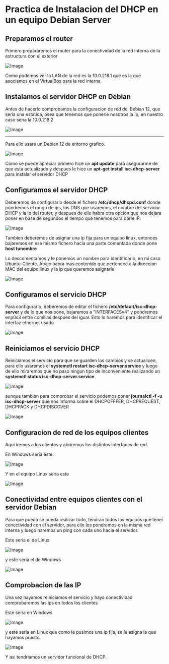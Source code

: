 # Practica de Instalacion del DHCP en un equipo Debian Server

## Preparamos el router
Primero prepararemos el router para la conectividad de la red interna de la estructura con el exterior

![Image]()

Como podemos ver la LAN de la red es la 10.0.218.1 que es la que asociamos en el VirtualBox para la red interna.

## Instalamos el servidor DHCP en Debian

Antes de hacerlo comprobamos la configuracion de red del Bebian 12, que seria una estatica, osea que tenemos que ponerle nosotros la Ip, en nuestro caso seria la 10.0.218.2

![Image]()

---

Para ello usare un Debian 12 de entorno grafico.

![Image]()

Como se puede apreciar primero hice un **apt update** para asegurarme de que esta actualizado y despues le hice un **apt-get install isc-dhcp-server** para instalar el servidor DHCP

## Configuramos el servidor DHCP

Deberemos de configurarlo desde el fichero **/etc/dhcp/dhcpd.conf** donde pondremos el rango de ips, los DNS que usaremos, el nombre del servidor DHCP y la ip del router, y despues de ello habra otra opcion que nos dejara poner en base de segundos el tiempo que tenemos para darle IP.

![Image]()

Tambien deberemos de asignar una ip fija para un equipo linux, entonces bajaremos en ese mismo fichero hacia una parte comentada donde pone **host tunombre**

Lo descomentamos y le ponemos un nombre para identificarlo, en mi caso Ubuntu-Cliente. Abajo habra mas contenido que pertenece a la direccion MAC del equipo linux y la ip que queremos asignarle

![Image]()

## Configuramos el servicio DHCP

Para configurarlo, deberemos de editar el fichero **/etc/default/isc-dhcp-server** y de lo que nos pone, bajaremos a "INTERFACESv4" y pondremos enp0s3 entre comillas despues del igual.
Esto lo haremos para identificar el interfaz ethernet usado

![Image]()

## Reiniciamos el servicio DHCP

Reiniciamos el servicio para que se guarden los cambios y se actualicen, para ello usaremos el **systemctl restart isc-dhcp-server.service** y luego de ello miraremos que no paso ningun tipo de inconveniente realizando un **systemctl status isc-dhcp-server.service**

![Image]()

aunque tambien para comprobar el servicio podemos poner **journalctl -f -u isc-dhcp-server** que nos informa sobre el DHCPOFFFER, DHCPREQUEST, DHCPPACK y DHCPDISCOVER

![Image]()

## Configuracion de red de los equipos clientes

Aqui iremos a los clientes y abriremos los distintos interfaces de red.

En Windows seria este:

![Image]()

Y en el equipo Linux seria este

![Image]()

## Conectividad entre equipos clientes con el servidor Debian

Para que pueda se pueda realizar todo, tendran todos los equipos que tener conectividad con el servidor, para ello los pondremos en la misma red interna y luego haremos un ping con cada uno hacia el servidor.

Este seria el de Linux 

![Image]()

y este seria el de Windows

![Image]()

## Comprobacion de las IP

Una vez hayamos reiniciamos el servicio y haya conectividad comprobaremos las ips en todos los clientes

Este seria en Windows

![Image]()

y este seria en Linux que como le pusimos una ip fija, se le asigna la que hayamos puesto.

![Image]()

Y asi tendriamos un servidor funcional de DHCP.
